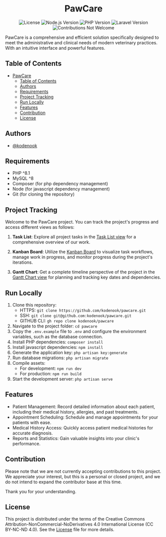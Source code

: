<div align="center">

# PawCare

![License](https://img.shields.io/badge/license-CC%20BY--NC--SA-blue.svg)
![Node.js Version](https://img.shields.io/badge/Node.js-%5E20.5-blue)
![PHP Version](https://img.shields.io/badge/PHP-%5E8.1-blue)
![Laravel Version](https://img.shields.io/badge/Laravel-%5E10.0-blue)
![Contributions Not Welcome](https://img.shields.io/badge/contributions-not%20welcome-red)
</div>



PawCare is a comprehensive and efficient solution specifically designed to meet the administrative and clinical needs of modern veterinary practices. With an intuitive interface and powerful features.

## Table of Contents

- [PawCare](#pawcare)
  - [Table of Contents](#table-of-contents)
  - [Authors](#authors)
  - [Requirements](#requirements)
  - [Project Tracking](#project-tracking)
  - [Run Locally](#run-locally)
  - [Features](#features)
  - [Contribution](#contribution)
  - [License](#license)


## Authors

- [@kodenook](https://www.github.com/kodenook)

## Requirements

- PHP ^8.1
- MySQL ^8
- Composer (for php dependency management)
- Node (for javascript dependency management)
- Git (for cloning the repository)

## Project Tracking

Welcome to the PawCare project. You can track the project's progress and access different views as follows:

1. **Task List**: Explore all project tasks in the [Task List view](https://github.com/users/kodenook/projects/17/views/1) for a comprehensive overview of our work.

2. **Kanban Board**: Utilize the [Kanban Board](https://github.com/users/kodenook/projects/17/views/2) to visualize task workflows, manage work in progress, and monitor progress during the project's iterations.

3. **Gantt Chart**: Get a complete timeline perspective of the project in the [Gantt Chart view](https://github.com/users/kodenook/projects/17/views/3) for planning and tracking key dates and dependencies.



## Run Locally

1. Clone this repository:
   - HTTPS: `git clone https://github.com/kodenook/pawcare.git`
   - SSH: `git clone git@github.com:kodenook/pawcare.git`
   - GITHUB CLI: `gh repo clone kodenook/pawcare`
2. Navigate to the project folder: `cd pawcare`
3. Copy the `.env.example` file to `.env` and configure the environment variables, such as the database connection.
4. Install PHP dependencies: `composer install`
5. Install javascript dependencies: `npm install`
6. Generate the application key: `php artisan key:generate`
7. Run database migrations: `php artisan migrate`
8. Compile assets:
   - For development: `npm run dev`
   - For production: `npm run build`
9.  Start the development server: `php artisan serve`

## Features

- Patient Management: Record detailed information about each patient, including their medical history, allergies, and past treatments.
- Appointment Scheduling: Schedule and manage appointments for your patients with ease.
- Medical History Access: Quickly access patient medical histories for accurate diagnosis.
- Reports and Statistics: Gain valuable insights into your clinic's performance.


## Contribution

Please note that we are not currently accepting contributions to this project. We appreciate your interest, but this is a personal or closed project, and we do not intend to expand the contributor base at this time.

Thank you for your understanding.

## License

This project is distributed under the terms of the Creative Commons Attribution-NonCommercial-NoDerivatives 4.0 International License (CC BY-NC-ND 4.0). See the [License](link-to-your-license-file) file for more details.
